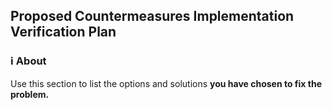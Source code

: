## Proposed Countermeasures Implementation Verification Plan

### ℹ️ About

Use this section to list the options and solutions **you have chosen to fix the problem.**
